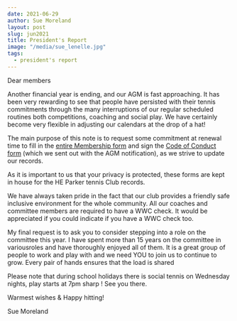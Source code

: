 ```yaml
---
date: 2021-06-29
author: Sue Moreland
layout: post
slug: jun2021
title: President's Report
image: "/media/sue_lenelle.jpg"
tags:
  - president's report
---
```


Dear members

Another financial year is ending, and our AGM is fast approaching. It has been very rewarding to see that people have persisted with their tennis commitments through the many interruptions of our regular scheduled routines both competitions, coaching and social play. We have certainly become very flexible in adjusting our calendars at the drop of a hat!

The main purpose of this note is to request some commitment at renewal time to fill in the [entire Membership form](/members.html) and sign the [Code of Conduct form](/about/conduct.html) (which we sent out with the AGM notification), as we strive to update our records.

As it is important to us that your privacy is protected, these forms are kept in house for the HE Parker tennis Club records.

We have always taken pride in the fact that our club provides a friendly safe inclusive environment for the whole community. All our coaches and committee members are required to have a WWC check. It would be appreciated if you could indicate if you have a WWC check too.

My final request is to ask you to consider stepping into a role on the committee this year. I have spent more than 15 years on the committee in variousroles and have thoroughly enjoyed all of them. It is a great group of people to work and play with and we need YOU to join us to continue to grow. Every pair of hands ensures that the load is shared

Please note that during school holidays there is social tennis on Wednesday nights, play starts at 7pm sharp ! See you there.

Warmest wishes & Happy hitting!

Sue Moreland
